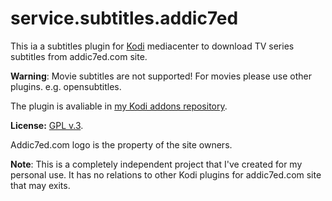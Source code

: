 # service.subtitles.addic7ed

This ia a subtitles plugin for [Kodi](www.kodi.tv) mediacenter to download TV series subtitles from addic7ed.com site.

**Warning**: Movie subtitles are not supported! For movies please use other plugins. e.g. opensubtitles.

The plugin is avaliable in [my Kodi addons repository](https://romanvm.github.io/kodi_repo/repo/repository.romanvm/repository.romanvm-2.0.0.zip).

**License:** [GPL v.3](http://www.gnu.org/licenses/gpl-3.0.en.html).

Addic7ed.com logo is the property of the site owners.

**Note**: This is a completely independent project that I've created for my personal use.
It has no relations to other Kodi plugins for addic7ed.com site that may exits.
